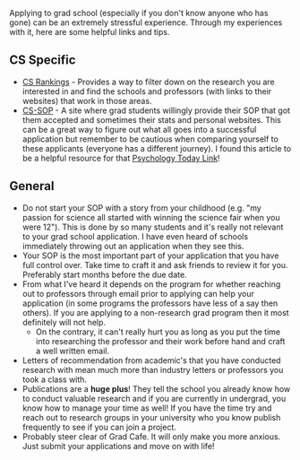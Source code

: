 
Applying to grad school (especially if you don't know anyone who has gone) can be an extremely stressful experience.  Through my experiences with it, here are some helpful links and tips.

## CS Specific 

- [CS Rankings](https://csrankings.org/) - Provides a way to filter down on the research you are interested in and find the schools and professors (with links to their websites) that work in those areas. 
- [CS-SOP](https://cs-sop.notion.site/cs-sop/CS-PhD-Statements-of-Purpose-df39955313834889b7ac5411c37b958d) - A site where grad students willingly provide their SOP that got them accepted and sometimes their stats and personal websites.  This can be a great way to figure out what all goes into a successful application but remember to be cautious when comparing yourself to these applicants (everyone has a different journey).  I found this article to be a helpful resource for that [Psychology Today Link](https://www.psychologytoday.com/us/basics/social-comparison-theory)!

## General

- Do not start your SOP with a story from your childhood (e.g. "my passion for science all started with winning the science fair when you were 12").  This is done by so many students and it's really not relevant to your grad school application. I have even heard of schools immediately throwing out an application when they see this. 
- Your SOP is the most important part of your application that you have full control over.  Take time to craft it and ask friends to review it for you.  Preferably start months before the due date. 
- From what I've heard it depends on the program for whether reaching out to professors through email prior to applying can help your application (in some programs the professors have less of a say then others).  If you are applying to a non-research grad program then it most definitely will not help.  
	- On the contrary, it can't really hurt you as long as you put the time into researching the professor and their work before hand and craft a well written email.   
- Letters of recommendation from academic's that you have conducted research with mean much more than industry letters or professors you took a class with. 
- Publications are a **huge plus**!  They tell the school you already know how to conduct valuable research and if you are currently in undergrad, you know how to manage your time as well!  If you have the time try and reach out to research groups in your university who you know publish frequently to see if you can join a project.
- Probably steer clear of Grad Cafe.  It will only make you more anxious.  Just submit your applications and move on with life!